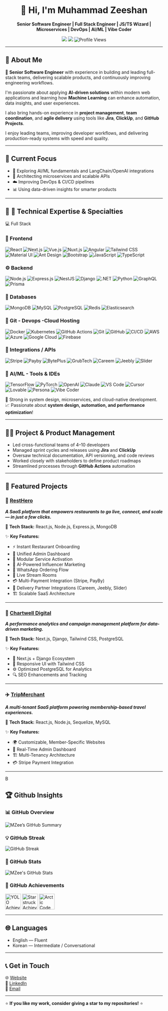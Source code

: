 <h1 align="center">👋 Hi, I'm Muhammad Zeeshan</h1>

<p align="center">
  <b>Senior Software Engineer | Full Stack Engineer | JS/TS Wizard | Microservices | DevOps | AI/ML | Vibe Coder</b>
</p>

<p align="center">
  <a href="https://www.linkedin.com/in/mzeeshan-shahid"><img src="https://img.shields.io/badge/LinkedIn-MZeeshan-orange?style=flat-square&logo=linkedin"></a>
  <a href="mailto:mzeeshan.contanct@gmail.com"><img src="https://img.shields.io/badge/Email-mzeeshan.contanct%40gmail.com-orange?style=flat-square&logo=gmail"></a>
  <img src="https://komarev.com/ghpvc/?username=mzeeshan1512&color=orange" alt="Profile Views">
</p>

---

## 🚀 About Me

💼 **Senior Software Engineer** with experience in building and leading full-stack teams, delivering scalable products, and continuously improving engineering workflows.  

I'm passionate about applying **AI-driven solutions** within modern web applications and learning how **Machine Learning** can enhance automation, data insights, and user experiences. 

I also bring hands-on experience in **project management**, **team coordination**, and **agile delivery** using tools like **Jira**, **ClickUp**, and **GitHub Projects**.

I enjoy leading teams, improving developer workflows, and delivering production-ready systems with speed and quality.  

---

## 🎯 Current Focus

- 🤖 Exploring AI/ML fundamentals and LangChain/OpenAI integrations
- 🧩 Architecting microservices and scalable APIs
- ☁️ Improving DevOps & CI/CD pipelines
- 📊 Using data-driven insights for smarter products
---

## 🎯 🧩 Technical Expertise & Specialties


💻 Full Stack
### 🎨 Frontend
![React](https://img.shields.io/badge/React-61DAFB?style=flat-square&logo=react&logoColor=black)
![Next.js](https://img.shields.io/badge/Next.js-000000?style=flat-square&logo=next.js&logoColor=white)
![Vue.js](https://img.shields.io/badge/Vue.js-4FC08D?style=flat-square&logo=vue.js&logoColor=white)
![Nuxt.js](https://img.shields.io/badge/Nuxt.js-00DC82?style=flat-square&logo=nuxtdotjs&logoColor=white)
![Angular](https://img.shields.io/badge/Angular-DD0031?style=flat-square&logo=angular&logoColor=white)
![Tailwind CSS](https://img.shields.io/badge/Tailwind_CSS-06B6D4?style=flat-square&logo=tailwindcss&logoColor=white)
![Material UI](https://img.shields.io/badge/Material_UI-007FFF?style=flat-square&logo=mui&logoColor=white)
![Ant Design](https://img.shields.io/badge/Ant_Design-0170FE?style=flat-square&logo=antdesign&logoColor=white)
![Bootstrap](https://img.shields.io/badge/Bootstrap-7952B3?style=flat-square&logo=bootstrap&logoColor=white)
![JavaScript](https://img.shields.io/badge/JavaScript-F7DF1E?style=flat-square&logo=javascript&logoColor=black)
![TypeScript](https://img.shields.io/badge/TypeScript-3178C6?style=flat-square&logo=typescript&logoColor=white)

### ⚙️ Backend
![Node.js](https://img.shields.io/badge/Node.js-43853D?style=flat-square&logo=node.js&logoColor=white)
![Express.js](https://img.shields.io/badge/Express.js-000000?style=flat-square&logo=express&logoColor=white)
![NestJS](https://img.shields.io/badge/NestJS-E0234E?style=flat-square&logo=nestjs&logoColor=white)
![Django](https://img.shields.io/badge/Django-092E20?style=flat-square&logo=django&logoColor=white)
![.NET](https://img.shields.io/badge/.NET-512BD4?style=flat-square&logo=dotnet&logoColor=white)
![Python](https://img.shields.io/badge/Python-3776AB?style=flat-square&logo=python&logoColor=white)
![GraphQL](https://img.shields.io/badge/GraphQL-E10098?style=flat-square&logo=graphql&logoColor=white)
![Prisma](https://img.shields.io/badge/Prisma-2D3748?style=flat-square&logo=prisma&logoColor=white)

### 🧩 Databases
![MongoDB](https://img.shields.io/badge/MongoDB-47A248?style=flat-square&logo=mongodb&logoColor=white)
![MySQL](https://img.shields.io/badge/MySQL-4479A1?style=flat-square&logo=mysql&logoColor=white)
![PostgreSQL](https://img.shields.io/badge/PostgreSQL-316192?style=flat-square&logo=postgresql&logoColor=white)
![Redis](https://img.shields.io/badge/Redis-DC382D?style=flat-square&logo=redis&logoColor=white)
![Elasticsearch](https://img.shields.io/badge/Elasticsearch-005571?style=flat-square&logo=elasticsearch&logoColor=white)

### 🧰 Git - Devops -Cloud Hosting
![Docker](https://img.shields.io/badge/Docker-2496ED?style=flat-square&logo=docker&logoColor=white)
![Kubernetes](https://img.shields.io/badge/Kubernetes-326CE5?style=flat-square&logo=kubernetes&logoColor=white)
![GitHub Actions](https://img.shields.io/badge/GitHub_Actions-2088FF?style=flat-square&logo=githubactions&logoColor=white)
![Git](https://img.shields.io/badge/Git-F05032?style=flat-square&logo=git&logoColor=white)
![GitHub](https://img.shields.io/badge/GitHub-181717?style=flat-square&logo=github&logoColor=white)
![CI/CD](https://img.shields.io/badge/CI/CD-000000?style=flat-square&logo=gitlab&logoColor=white)
![AWS](https://img.shields.io/badge/AWS-FF9900?style=flat-square&logo=amazonaws&logoColor=white)
![Azure](https://img.shields.io/badge/Azure-0078D4?style=flat-square&logo=microsoftazure&logoColor=white)
![Google Cloud](https://img.shields.io/badge/Google_Cloud-4285F4?style=flat-square&logo=googlecloud&logoColor=white)
![Firebase](https://img.shields.io/badge/Firebase-FFCA28?style=flat-square&logo=firebase&logoColor=black)

### 🔗 Integrations / APIs
![Stripe](https://img.shields.io/badge/Stripe-008CDD?style=flat-square&logo=stripe&logoColor=white)
![Payby](https://img.shields.io/badge/Payby-000000?style=flat-square&logo=payby&logoColor=white)
![BytePlus](https://img.shields.io/badge/BytePlus_API-000000?style=flat-square&logo=bytedance&logoColor=white)
![GrubTech](https://img.shields.io/badge/GrubTech-000000?style=flat-square&logo=grubtech&logoColor=white)
![Careem](https://img.shields.io/badge/Careem_API-00C26A?style=flat-square&logo=careem&logoColor=white)
![Jeebly](https://img.shields.io/badge/Jeebly-000000?style=flat-square&logo=jeebly&logoColor=white)
![Slider](https://img.shields.io/badge/Slider_API-000000?style=flat-square&logo=slider&logoColor=white)


### 🧰 AI/ML - Tools & IDEs
![TensorFlow](https://img.shields.io/badge/TensorFlow-FF6F00?style=flat-square&logo=tensorflow&logoColor=white)
![PyTorch](https://img.shields.io/badge/PyTorch-EE4C2C?style=flat-square&logo=pytorch&logoColor=white)
![OpenAI](https://img.shields.io/badge/OpenAI-000000?style=flat-square&logo=openai&logoColor=white)
![Claude](https://img.shields.io/badge/Claude-000000?style=flat-square&logo=claude&logoColor=white)
![VS Code](https://img.shields.io/badge/VS_Code-007ACC?style=flat-square&logo=visualstudiocode&logoColor=white)
![Cursor](https://img.shields.io/badge/Cursor-000000?style=flat-square&logo=cursor&logoColor=white)
![Lovable](https://img.shields.io/badge/Lovable-000000?style=flat-square&logo=lovable&logoColor=white)
![Persona](https://img.shields.io/badge/Persona-000000?style=flat-square&logo=persona&logoColor=white)
![Vibe Coder](https://img.shields.io/badge/Vibe_Coder-000000?style=flat-square&logo=vibe-coder&logoColor=white)


🧠 Strong in system design, microservices, and cloud-native development.
📈 Passionate about **system design, automation, and performance optimization**!

---

## 👨‍💼 Project & Product Management

- Led cross-functional teams of 4–10 developers  
- Managed sprint cycles and releases using **Jira** and **ClickUp**  
- Oversaw technical documentation, API versioning, and code reviews  
- Worked closely with stakeholders to define product roadmaps  
- Streamlined processes through **GitHub Actions** automation  

---

## 🌟 Featured Projects  

### 🍔 [RestHero](https://chartwelldigital.com/)
**_A SaaS platform that empowers restaurants to go live, connect, and scale — in just a few clicks._**

🧠 **Tech Stack:** React.js, Node.js, Express.js, MongoDB  

✨ **Key Features:**  
- ⚡ Instant Restaurant Onboarding  
- 🧭 Unified Admin Dashboard  
- 🧩 Modular Service Activation  
- 🤖 AI-Powered Influencer Marketing  
- 💬 WhatsApp Ordering Flow  
- 🎥 Live Stream Rooms  
- 💳 Multi-Payment Integration (Stripe, PayBy)  
- 🚚 Delivery Partner Integrations (Careem, Jeebly, Slider)  
- 🏗️ Scalable SaaS Architecture  

---

### 🚀 [Chartwell Digital](https://chartwelldigital.com/)
**_A performance analytics and campaign management platform for data-driven marketing._**

🧠 **Tech Stack:** Next.js, Django, Tailwind CSS, PostgreSQL  

✨ **Key Features:**  
- 🧩 Next.js + Django Ecosystem  
- 🎨 Responsive UI with Tailwind CSS  
- ⚙️ Optimized PostgreSQL for Analytics  
- 🔍 SEO Enhancements and Tracking  

---

### ✈️ [TripMerchant](https://tripmerchant.com/)
**_A multi-tenant SaaS platform powering membership-based travel experiences._**

🧠 **Tech Stack:** React.js, Node.js, Sequelize, MySQL  

✨ **Key Features:**  
- 🌍 Customizable, Member-Specific Websites  
- 🧭 Real-Time Admin Dashboard  
- 🏗️ Multi-Tenancy Architecture  
- 💳 Stripe Payment Integration  

---
B
## 🏆 Github Insights

### 📊 GitHub Overview
![MZee’s GitHub Summary](https://github-profile-summary-cards.vercel.app/api/cards/profile-details?username=mzeeshan-shahid&theme=onedark)

### 💡 GitHub Streak
![GitHub Streak](https://streak-stats.demolab.com?user=mzeeshan-shahid&theme=onedark&hide_border=true)

### 💪 GitHub Stats
![MZee's GitHub Stats](https://github-readme-stats.vercel.app/api?username=mzeeshan-shahid&show_icons=true&theme=onedark)

### 🧠 GitHub Achievements
<p>
  <img src="https://github.githubassets.com/images/modules/profile/achievements/yolo-default.png" width="50" height="50" alt="YOLO Achievement"/>
  <img src="https://github.githubassets.com/images/modules/profile/achievements/starstruck-default.png" width="50" height="50" alt="Starstruck Achievement"/>
  <img src="https://github.githubassets.com/images/modules/profile/achievements/arctic-code-vault-contributor-default.png" width="50" height="50" alt="Arctic Code Vault Contributor"/>
</p>


---
## 🌐 Languages
- English — Fluent  
- Korean — Intermediate / Conversational
---

## 📞 Get in Touch  
🌐 [Website](https://mzee.vercel.app/)  
💼 [LinkedIn](https://www.linkedin.com/in/mzeeshan-shahid)  
📧 [Email](mailto:mzeeshan.contanct@gmail.com)

---

⭐ **If you like my work, consider giving a star to my repositories!** ⭐
